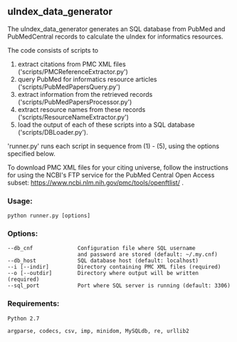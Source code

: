 ## uIndex_data_generator

The uIndex_data_generator generates an SQL database from PubMed and PubMedCentral records to calculate the uIndex for informatics resources.

The code consists of scripts to 
  1. extract citations from PMC XML files ('scripts/PMCReferenceExtractor.py')
  2. query PubMed for informatics resource articles ('scripts/PubMedPapersQuery.py')
  3. extract information from the retrieved records ('scripts/PubMedPapersProcessor.py')
  4. extract resource names from these records ('scripts/ResourceNameExtractor.py')
  5. load the output of each of these scripts into a SQL database ('scripts/DBLoader.py'). 

'runner.py' runs each script in sequence from (1) - (5), using the options specified below.

To download PMC XML files for your citing universe, follow the instructions for using the NCBI's FTP service for the PubMed Central Open Access subset: https://www.ncbi.nlm.nih.gov/pmc/tools/openftlist/ .

### Usage:
    python runner.py [options]

### Options:
    --db_cnf              Configuration file where SQL username 
                          and password are stored (default: ~/.my.cnf)
    --db_host             SQL database host (default: localhost)
    --i [--indir]         Directory containing PMC XML files (required)
    --o [--outdir]        Directory where output will be written (required)
    --sql_port            Port where SQL server is running (default: 3306)
    
### Requirements:
    Python 2.7
    
    argparse, codecs, csv, imp, minidom, MySQLdb, re, urllib2
